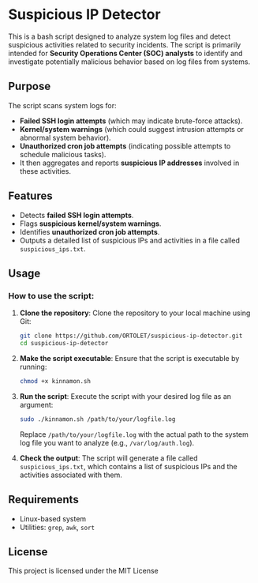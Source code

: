 # Suspicious IP Detector

This is a bash script designed to analyze system log files and detect suspicious activities related to security incidents. 
The script is primarily intended for **Security Operations Center (SOC) analysts** to identify and investigate potentially malicious behavior based on log files from systems.

## Purpose
The script scans system logs for:
- **Failed SSH login attempts** (which may indicate brute-force attacks).
- **Kernel/system warnings** (which could suggest intrusion attempts or abnormal system behavior).
- **Unauthorized cron job attempts** (indicating possible attempts to schedule malicious tasks).
- It then aggregates and reports **suspicious IP addresses** involved in these activities.

## Features
- Detects **failed SSH login attempts**.
- Flags **suspicious kernel/system warnings**.
- Identifies **unauthorized cron job attempts**.
- Outputs a detailed list of suspicious IPs and activities in a file called `suspicious_ips.txt`.

## Usage

### How to use the script:
1. **Clone the repository**:
     Clone the repository to your local machine using Git:
     ```bash
     git clone https://github.com/ORTOLET/suspicious-ip-detector.git
     cd suspicious-ip-detector
     ```

2. **Make the script executable**:
     Ensure that the script is executable by running:
     ```bash
     chmod +x kinnamon.sh
     ```

3. **Run the script**:
     Execute the script with your desired log file as an argument:
     ```bash
     sudo ./kinnamon.sh /path/to/your/logfile.log
     ```
     Replace `/path/to/your/logfile.log` with the actual path to the system log file you want to analyze (e.g., `/var/log/auth.log`).

4. **Check the output**:
     The script will generate a file called `suspicious_ips.txt`, which contains a list of suspicious IPs and the activities associated with them.

## Requirements
   - Linux-based system
   - Utilities: `grep`, `awk`, `sort`

## License
   This project is licensed under the MIT License


